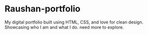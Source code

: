 # Raushan-portfolio
My digital portfolio built using HTML, CSS, and love for clean design. Showcasing who I am and what I do.
need more to explore.

